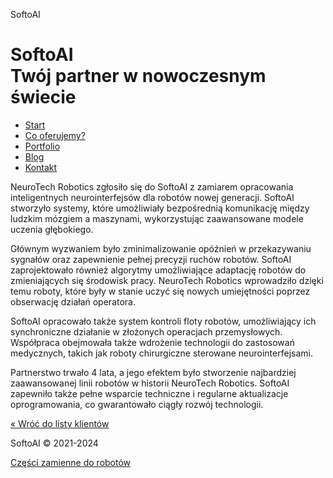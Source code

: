 SoftoAI       

SoftoAI  
Twój partner w nowoczesnym świecie
============================================

*   [Start](/ "Strona główna")
*   [Co oferujemy?](/uslugi "Zakres usług")
*   [Portfolio](/portfolio "Opisy naszych ostatnich realizacji dla klientów")
*   [Blog](/aktualnosci "Co wydarzyło się w naszej firmie?")
*   [Kontakt](/kontakt "Zadzwoń do nas, wyślij maila lub odwiedź nas osobiście")

NeuroTech Robotics zgłosiło się do SoftoAI z zamiarem opracowania inteligentnych neurointerfejsów dla robotów nowej generacji. SoftoAI stworzyło systemy, które umożliwiały bezpośrednią komunikację między ludzkim mózgiem a maszynami, wykorzystując zaawansowane modele uczenia głębokiego.

Głównym wyzwaniem było zminimalizowanie opóźnień w przekazywaniu sygnałów oraz zapewnienie pełnej precyzji ruchów robotów. SoftoAI zaprojektowało również algorytmy umożliwiające adaptację robotów do zmieniających się środowisk pracy. NeuroTech Robotics wprowadziło dzięki temu roboty, które były w stanie uczyć się nowych umiejętności poprzez obserwację działań operatora.

SoftoAI opracowało także system kontroli floty robotów, umożliwiający ich synchroniczne działanie w złożonych operacjach przemysłowych. Współpraca obejmowała także wdrożenie technologii do zastosowań medycznych, takich jak roboty chirurgiczne sterowane neurointerfejsami.

Partnerstwo trwało 4 lata, a jego efektem było stworzenie najbardziej zaawansowanej linii robotów w historii NeuroTech Robotics. SoftoAI zapewniło także pełne wsparcie techniczne i regularne aktualizacje oprogramowania, co gwarantowało ciągły rozwój technologii.

[« Wróć do listy klientów](/portfolio)

SoftoAI © 2021-2024

[Części zamienne do robotów](/czescizamienne)